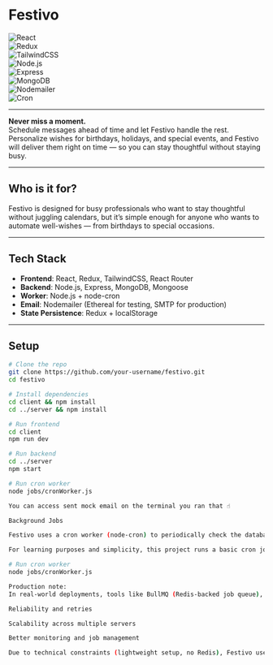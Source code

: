 # Festivo

![React](https://img.shields.io/badge/Frontend-React-blue)  
![Redux](https://img.shields.io/badge/State-Redux-purple)  
![TailwindCSS](https://img.shields.io/badge/Styling-TailwindCSS-38B2AC)  
![Node.js](https://img.shields.io/badge/Backend-Node.js-green)  
![Express](https://img.shields.io/badge/Framework-Express-lightgrey)  
![MongoDB](https://img.shields.io/badge/Database-MongoDB-brightgreen)  
![Nodemailer](https://img.shields.io/badge/Email-Nodemailer-orange)  
![Cron](https://img.shields.io/badge/Worker-node--cron-yellowgreen)

---

**Never miss a moment.**  
Schedule messages ahead of time and let Festivo handle the rest. Personalize wishes for birthdays, holidays, and special events, and Festivo will deliver them right on time — so you can stay thoughtful without staying busy.

---

## Who is it for?

Festivo is designed for busy professionals who want to stay thoughtful without juggling calendars, but it’s simple enough for anyone who wants to automate well-wishes — from birthdays to special occasions.

---

## Tech Stack

- **Frontend**: React, Redux, TailwindCSS, React Router
- **Backend**: Node.js, Express, MongoDB, Mongoose
- **Worker**: Node.js + node-cron
- **Email**: Nodemailer (Ethereal for testing, SMTP for production)
- **State Persistence**: Redux + localStorage

---

## Setup

```bash
# Clone the repo
git clone https://github.com/your-username/festivo.git
cd festivo

# Install dependencies
cd client && npm install
cd ../server && npm install

# Run frontend
cd client
npm run dev

# Run backend
cd ../server
npm start

# Run cron worker
node jobs/cronWorker.js

You can access sent mock email on the terminal you ran that ☝

Background Jobs

Festivo uses a cron worker (node-cron) to periodically check the database for upcoming events and send personalized emails with Nodemailer.

For learning purposes and simplicity, this project runs a basic cron job with:

# Run cron worker
node jobs/cronWorker.js

Production note:
In real-world deployments, tools like BullMQ (Redis-backed job queue), Agenda, or managed schedulers (e.g., AWS EventBridge, Google Cloud Scheduler) would be better. They provide:

Reliability and retries

Scalability across multiple servers

Better monitoring and job management

Due to technical constraints (lightweight setup, no Redis), Festivo uses a simple cron job for now — but the structure allows for upgrading later.
```

